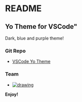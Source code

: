 # README
## Yo Theme for VSCode"
Dark, blue and purple theme!



### Git Repo
* [VSCode Yo Theme](https://github.com/varunalex/yo-theme-for-vscode)
### Team
* [![drawing](https://avatars1.githubusercontent.com/u/24926575?s=60&v=4)](https://github.com/varunalex/)

**Enjoy!**
